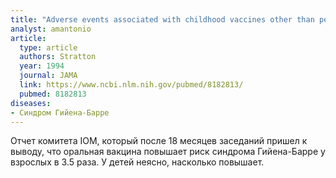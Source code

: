 ```yaml
---
title: "Adverse events associated with childhood vaccines other than pertussis and rubella. Summary of a report from the Institute of Medicine"
analyst: amantonio
article:
  type: article
  authors: Stratton
  year: 1994
  journal: JAMA
  link: https://www.ncbi.nlm.nih.gov/pubmed/8182813/
  pubmed: 8182813
diseases:
- Синдром Гийена-Барре
---
```


Отчет комитета IOM, который после 18 месяцев заседаний пришел к выводу, что оральная вакцина повышает риск синдрома Гийена-Барре у взрослых в 3.5 раза. У детей неясно, насколько повышает.
